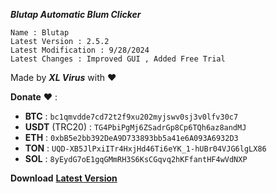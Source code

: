 ***Blutap Automatic Blum Clicker***  

`Name : Blutap`  
`Latest Version : 2.5.2`  
`Latest Modification : 9/28/2024`  
`Latest Changes : Improved GUI , Added Free Trial`  
  
Made by ***XL Virus*** with ❤️                                                                                       
  
**Donate** ❤️ :                                                                                                                         
- **BTC** : ```bc1qmvdde7cd72t2f9xu202myjswv0sj3v0lfv30c7```
- **USDT** (TRC20) : ```TG4PbiPgMj6ZSadrGp8Cp6TQh6az8andMJ```
- **ETH** : ```0xbB5e2bb392DeA9D733893bb5a41e6A093A6932D3```
- **TON** : ```UQD-XB5JlPxiITr4HxjHd46Ti6eYK_1-hUBr04VJG6lgLX86```
- **SOL** : ```8yEydG7oE1gqGMmRH3S6KsCGqvq2hKFfantHF4wVdNXP```


**Download** [**Latest Version**](download.xlvirus.ir/Blutap2.5.2.exe)

